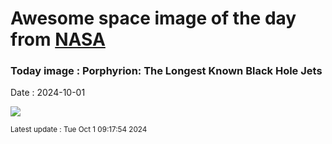 
# Awesome space image of the day from [NASA](https://api.nasa.gov/)

### Today image : Porphyrion: The Longest Known Black Hole Jets
Date : 2024-10-01

![](https://www.youtube.com/embed/ExGvwNuKyMc?ref=0)

<small>Latest update : Tue Oct  1 09:17:54 2024</small>
        